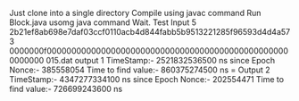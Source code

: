 Just clone into a single directory
Compile using javac command
Run Block.java usomg java command
Wait.
Test Input
5
2b21ef8ab698e7daf03ccf0110acb4d844fabb5b9513221285f96593d4d4a573
0000000f00000000000000000000000000000000000000000000000000000000
015.dat
output 1
TimeStamp:- 2521832536500 ns since Epoch
Nonce:- 385558054
Time to find value:- 860375274500 ns = 
Output 2
TimeStamp:- 4347277334100 ns since Epoch
Nonce:- 202554471
Time to find value:- 726699243600 ns

